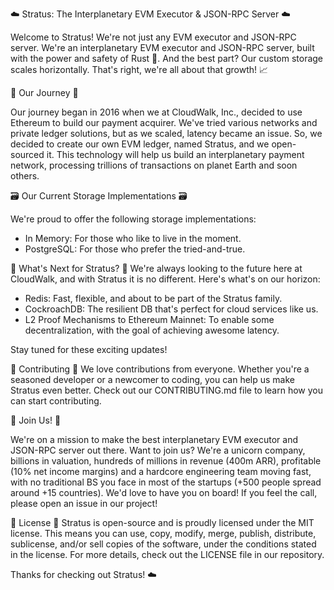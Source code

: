 ☁️ Stratus: The Interplanetary EVM Executor & JSON-RPC Server ☁️

Welcome to Stratus! We're not just any EVM executor and JSON-RPC server. We're an interplanetary EVM executor and JSON-RPC server, built with the power and safety of Rust 🦀. And the best part? Our custom storage scales horizontally. That's right, we're all about that growth! 📈

🚀 Our Journey 🚀

Our journey began in 2016 when we at CloudWalk, Inc., decided to use Ethereum to build our payment acquirer. We've tried various networks and private ledger solutions, but as we scaled, latency became an issue. So, we decided to create our own EVM ledger, named Stratus, and we open-sourced it. This technology will help us build an interplanetary payment network, processing trillions of transactions on planet Earth and soon others.

🗃️ Our Current Storage Implementations 🗃️

We're proud to offer the following storage implementations:

- In Memory: For those who like to live in the moment.
- PostgreSQL: For those who prefer the tried-and-true.

🌌 What's Next for Stratus? 🌌
We're always looking to the future here at CloudWalk, and with Stratus it is no different. Here's what's on our horizon:

- Redis: Fast, flexible, and about to be part of the Stratus family.
- CockroachDB: The resilient DB that's perfect for cloud services like us.
- L2 Proof Mechanisms to Ethereum Mainnet: To enable some decentralization, with the goal of achieving awesome latency.

Stay tuned for these exciting updates!

🤲 Contributing 🤲
We love contributions from everyone. Whether you're a seasoned developer or a newcomer to coding, you can help us make Stratus even better. Check out our CONTRIBUTING.md file to learn how you can start contributing.

🤝 Join Us! 🤝

We're on a mission to make the best interplanetary EVM executor and JSON-RPC server out there. Want to join us? We're a unicorn company, billions in valuation, hundreds of millions in revenue (400m ARR), profitable (10% net income margins) and a hardcore engineering team moving fast, with no traditional BS you face in most of the startups (+500 people spread around +15 countries). We'd love to have you on board! If you feel the call, please open an issue in our project!

📜 License 📜
Stratus is open-source and is proudly licensed under the MIT license. This means you can use, copy, modify, merge, publish, distribute, sublicense, and/or sell copies of the software, under the conditions stated in the license. For more details, check out the LICENSE file in our repository.

Thanks for checking out Stratus! ☁️
